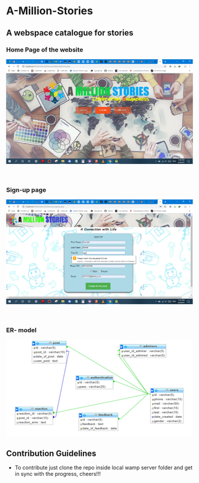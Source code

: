 # A-Million-Stories
## A webspace catalogue for stories 
### Home Page of the website
![](images/Screenshot%20(3).png)
<br/>
<br/>
<br/>
### Sign-up page
![](images/Screenshot%20(4).png)
<br/>
<br/>
<br/>
### ER- model
![](images/Picture1.png)
<br/>
## Contribution Guidelines
* To contribute just clone the repo inside local wamp server folder and get in sync with the progress,
  cheers!!!
